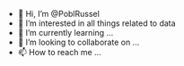 - 👋 Hi, I’m @PoblRussel
- 👀 I’m interested in all things related to data 
- 🌱 I’m currently learning ...
- 💞️ I’m looking to collaborate on ...
- 📫 How to reach me ...

<!---
PoblRussel/PoblRussel is a ✨ special ✨ repository because its `README.md` (this file) appears on your GitHub profile.
You can click the Preview link to take a look at your changes.
--->
